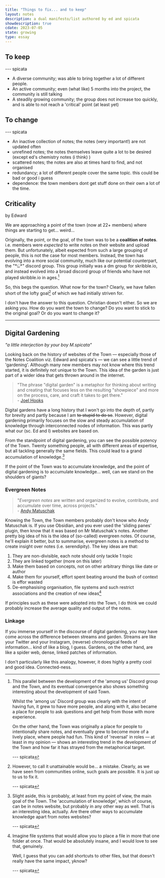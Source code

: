 ```yaml
---
title: "Things to fix... and to keep"
layout: notes
description: a dual manifesto/list authored by ed and spicata
showdescription: true
cdate: 2023-07-05
state: growing
type: essay
---
```


## To keep 

\-\-\- spicata

- A diverse community; was able to bring together a lot of different people. 
- An active community; even (what like) 5 months into the project, the community is still talking 
- A steadily growing community; the group does not increase too quickly, and is able to not reach a 'critical' point (at least yet) 

## To change 

\-\-\- spicata

- An inactive collection of notes; the notes (very important!) are not updated often 
- unrefined notes; the notes themselves leave quite a lot to be desired (except ed's chemistry notes (i think) ) 
- scattered notes; the notes are also at times hard to find, and not organised 
- redundancy; a lot of different people cover the same topic. this could be bad or good i guess 
- dependence: the town members dont get stuff done on their own a lot of the time.

## Criticality

by Edward

[note to self, remove this section]: #

We are approaching a point of the town (now at 22+ members) where things are starting to get... weird...

Originally, the point, or the goal, of the town was to be a **coalition of notes**. i.e. members were *expected* to write notes on their website and upload them. But unfortunately, albeit expected from such a large grouping of people, this is not the case for most members. Instead, the town has evolving into a more social community, much like our potential counterpart, the "\*ඞ\*" discord group. This group initially was a dm group for skribble.io, and instead evolved into a broad discord group of friends who have not played skribble.io in ages.[^1]

[^1]: This parallel between the development of the 'among us' Discord group and the Town, and its eventual convergence also shows something interesting about the development of said Town. 
   
    Whilst the 'among us' Discord group was clearly with the intent of having fun, it grew to have more people, and along with it, also became a place for people to ask questions and get help from those with more experience.
   
    On the other hand, the Town was originally a place for people to intentionally share notes, and eventually grew to become more of a lively place, where people had fun. This kind of 'reversal' in roles — at least in my opinion — shows an interesting trend in the development of the Town and how far it has strayed from the metaphorical target.

    \-\-\- spicata

So, this begs the question. What now for the town? Clearly, we have fallen short of the lofty goal[^2] of which we had initially striven for. 

[^2]: However, to call it unattainable would be... a mistake. Clearly, as we have seen from communities online, such goals are possible. It is just up to us to fix it.

    \-\-\- spicata

I don't have the answer to this question. Christian doesn't either. So we are asking you. How do you want the town to change? Do you want to stick to the original goal? Or do you want to change it?

[and hopefully this is what we figure out :-). also feel free to play devil's advocate across this entire document (hopefully using these comments), it will help to mitigate confirmation bias]: #

---

## Digital Gardening

*"a little interjection by your boy M.spicata"*

Looking back on the history of websites of the Town — especially those of the Notes Coalition viz. Edward and spicata's — we can see a little trend of 'gardening'. Although many new members may not know where this trend started, it is definitely not unique to the Town. This idea of the garden is just part of a wider idea that gets thrown around in the internet.

> "The phrase "digital garden" is a metaphor for thinking about writing and creating that focuses less on the resulting "showpiece" and more on the process, care, and craft it takes to get there."  
> \- [Joel Hooks](https://joelhooks.com/digital-garden/)

Digital gardens have a long history that I won't go into the depth of, partly for brevity and partly because I am ~~to stupid to do so~~. However, digital gardening primarily focuses on the slow and steady accumulation of knowledge through interconnected nodes of information. This was partly what our (sc. Ed and I) websites are based on.

From the standpoint of digital gardening, you can see the possible potency of the Town. Twenty something people, all with different areas of expertise, but all tackling generally the same fields. This could lead to a grand accumulation of knowledge.[^3]

[^3]: Slight aside, this is probably, at least from my point of view, the main goal of the Town. The 'accumulation of knowledge', which of course, can be in notes website, but probably in any other way as well. That is an interesting idea, actually. Are there other ways to accumulate knowledge apart from notes websites?

    \-\-\- spicata

If the point of the Town was to accumulate knowledge, and the point of digital gardening is to accumulate knowledge... well, can we stand on the shoulders of giants?

[i will refactor this entire section eventually (it was mostly just a brain dump, so uh, just continue, yes?]: #

### Evergreen Notes

> "*Evergreen notes* are written and organized to evolve, contribute, and accumulate over time, across projects."  
> \- [Andy Matuschak](https://notes.andymatuschak.org/About_these_notes)

[although i dont necesecarily agree with the concept of evergreen notes i do think that it will actually increase the productivity of the town if more people adopt it]: #

Knowing the Town, the Town members probably don't know who Andy Matuschak is. If you use Obsidian, and you ever used the 'sliding panes' plugin, then know that it was based on Mr Matuschak's notes. Another pretty big idea of his is the idea of (so-called) evergreen notes. Of course, he'll explain it better, but to summarise, evergreen notes is a method to create insight over notes (i.e. serendipity). The key ideas are that:

1. They are non-divisible, each note should only tackle 1 topic
2. They are linked together (more on this later)
3. Make them based on concepts, not on other arbitrary things like date or author
4. Make them for yourself, effort spent beating around the bush of context is effor wasted
5. De-emphasising organisation, file systems and such restrict associations and the creation of new ideas[^file]

[^file]: Imagine file systems that would allow you to place a file in more that one folder at once. That would be absolutely insane, and I would love to see that, genuinely.

    Well, I guess that you can add shortcuts to other files, but that doesn't really have the same impact, yknow?

    \-\-\- spicata

If principles such as these were adopted into the Town, I do think we could probably increase the average quality and output of the notes.

[say something about breaking rigid constraints or something]: E

[remind me to add more please, i.e. why apply]: #

### Linkage

If you immerse yourself in the discourse of digital gardening, you may have come across the difference between streams and garden. Streams are like your Twitter and your Instagram, (reverse) chronological feeds of information... kind of like a blog, I guess. Gardens, on the other hand, are like a spider web, dense, linked patches of information.

I don't particularly like this analogy, however, it does highly a pretty cool and good idea. Connected-ness.

[yknow how a major thing about obsidian is how you can link to other notes? yeah, this is that.]: #
